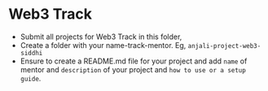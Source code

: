 # Web3 Track

- Submit all projects for Web3 Track in this folder, 
- Create a folder with your name-track-mentor. Eg, `anjali-project-web3-siddhi`
- Ensure to create a README.md file for your project and add `name` of mentor and `description` of your project and `how to use or a setup guide`.